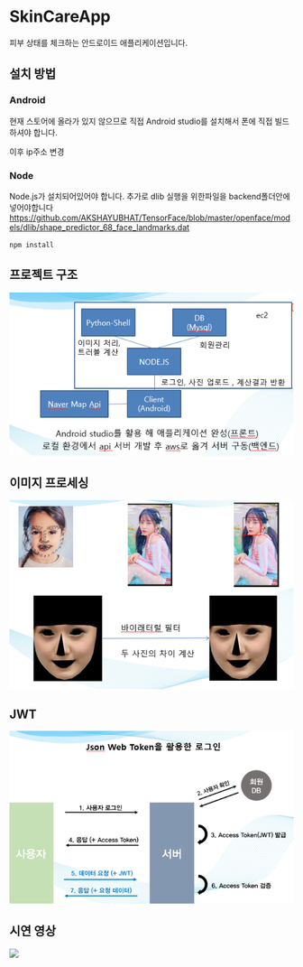 # SkinCareApp
피부 상태를 체크하는 안드로이드 애플리케이션입니다.


## 설치 방법

### Android

현재 스토어에 올라가 있지 않으므로 직접 Android studio를 설치해서 폰에 직접 빌드하셔야 합니다. 

이후 ip주소 변경

### Node

Node.js가 설치되어있어야 합니다.
추가로 dlib 실행을 위한파일을 backend폴더안에 넣어야합니다
https://github.com/AKSHAYUBHAT/TensorFace/blob/master/openface/models/dlib/shape_predictor_68_face_landmarks.dat

```
npm install 
```
## 프로젝트 구조

![](./bin/system-structure.PNG)

## 이미지 프로세싱 

![](./bin/image-process.PNG)

## JWT

![](./bin/JWT.PNG)

## 시연 영상

[<img src="https://img.youtube.com/vi/kDOSTNC5KGI/maxresdefault.jpg" width="50%">](https://youtu.be/kDOSTNC5KGI)
